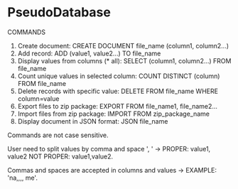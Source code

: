 # PseudoDatabase

COMMANDS
1. Create document: CREATE DOCUMENT file_name (column1, column2...)
2. Add record: ADD (value1, value2...) TO file_name
3. Display values from columns (* all): SELECT (column1, column2...) FROM file_name
4. Count unique values in selected column: COUNT DISTINCT (column) FROM file_name
5. Delete records with specific value: DELETE FROM file_name WHERE column=value
6. Export files to zip package: EXPORT FROM file_name1, file_name2...
7. Import files from zip package: IMPORT FROM zip_package_name
8. Display document in JSON format: JSON file_name

Commands are not case sensitive.

User need to split values by comma and space ', ' -> PROPER: value1, value2 NOT PROPER: value1,value2.

Commas and spaces are accepted in columns and values -> EXAMPLE: 'na,,,, me'.

